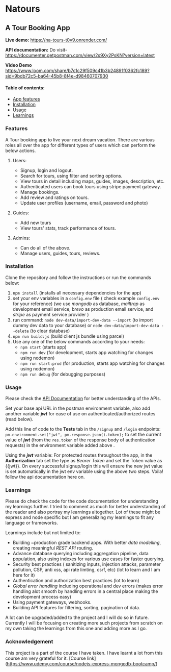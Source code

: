 # Natours

## A Tour Booking App

**Live demo:** https://na-tours-t0v9.onrender.com/

**API documentation:** Do visit-  https://documenter.getpostman.com/view/2s9Xy2PsKN?version=latest

**Video Demo** https://www.loom.com/share/b7c1c29f509c41b3b24891f0362fc189?sid=9bdb72c5-ba64-45b8-8f4e-d98460707930

#### Table of contents:
 - [App features](#Features)
 - [Installation](#Installation)
 - [Usage](#Usage)
 - [Learnings](#Learnings)



### Features

A Tour booking app to live your next dream vacation.
There are various roles all over the app for different types of users which can perform the below actions.
 1. Users:
	 - Signup, login and logout.
	 - Search for tours, using filter and sorting options.
	 - View tours in detail including maps, guides, images, description, etc. 
	 - Authenticated users can book tours using stripe payment gateway.
	 - Manage bookings.
	 - Add review and ratings on tours.
	 - Update user profiles (username, email, password and photo)
	 
 2. Guides:
	- Add new tours 
	- View tours' stats, track performance of tours.

3. Admins: 
	- Can do all of the above.
	- Manage users, guides, tours, reviews.


### Installation
Clone the repository and follow the instructions or run the commands below:

1. `npm install` (installs all necessary dependencies for the app)
2. set your env variables in a `config.env` file ( check example `config.env` for your reference)
  (we use *mongodb* as database, *mailtrap* as development email service, *brevo* as production email service,
	and *stripe* as payment service provider )	
3. run command: `node dev-data/import-dev-data --import` (to import dummy dev data to your database)
  or  `node dev-data/import-dev-data --delete` (to clear database)
4. `npm run build:js` (build client js bundle using parcel)
5. Use any one of the below commands according to your needs:
	- `npm start` (starts app)
	- `npm run dev` (for development, starts app watching for changes using nodemon)
	-  `npm run start:prod` (for production, starts app watching for changes using nodemon)
	-  `npm run debug` (for debugging purposes)







### Usage	
Please check the [API Documentation](https://documenter.getpostman.com/view/2s9Xy2PsKN?version=latest) for better understanding of the APIs.

Set your base api URL in the postman environment variable, also add another variable ***jwt*** for ease of use on authenticated/authorized routes (read below).

Add this line of code to the **Tests** tab in the `/signup` and `/login` endpoints: `pm.environment.set("jwt", pm.response.json().token);`  to set the current value of  ***jwt***  (from the `res.token` of the response body of authentication requests) in the environment variable added above .

Using the ***jwt*** variable: For protected routes throughout the app, in the **Authorization** tab set the type as *Bearer Token* and set the Token value as {{jwt}}. On every successful signup/login this will ensure the new jwt value is set automatically in the jwt env variable using the above two steps. Voila! follow the api documentation here on.



### Learnings
Please do check the code for the code documentation for understanding my learnings further. I tried to comment as much for better understanding of the reader and also portray my learnings altogether. Lot of these might be express and node specific but I am generalizing my learnings to fit any language or frameworks.

Learnings include but not limited to: 

 - Building ~production grade backend apps. With better *data modelling*, creating meaningful *REST API* routing.
 - Advance database querying including aggregation pipeline, data population, also using indexes for various use cases for faster querying.
 - Security best practices ( sanitizing inputs, injection attacks, parameter pollution, CSP, anti xss, api rate limting, csrf, etc) (lot to learn and I am here for it)
 - Authentication and authorization best practices (lot to learn)
 - *Global error handling* including operational and dev errors (makes error handling alot smooth by handling errors in a central place making the development process easy)
 - Using payment gateways, webhooks.
 - Building API features for filtering, sorting, pagination of data.

A lot can be upgraded/added to the project and I will do so in future. Currently I will be focusing on creating more such projects from scratch on my own taking the learnings from this one and adding more as I go.

### Acknowledgement

This project is a part of the course I have taken. I have learnt a lot from this course am very grateful for it. [Course link] (https://www.udemy.com/course/nodejs-express-mongodb-bootcamp/)

 
